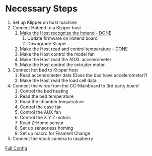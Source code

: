 # Necessary Steps

1. Set up Klipper on host machine
1. Connect Hotend to a Klipper host
    1. [Make the Host recognize the hotend - DONE](recognize-hotend.md)
        1. Update firmware on Hotend board
        1. Downgrade Klipper
    1. Make the Host read and control temperature - DONE
    1. Make the Host control the model fan
    1. Make the Host read the ADXL accelerometer
    1. Make the Host control the extruder motor
2. Connect hot bed to Klipper host
    1. Read accelerometer data (Does the bad have accelerometer?)
    1. Make the Host read the load cell data
3. Connect the wires from the CC-Mainboard to 3rd party board
    1. Control the bed heating
    1. Read the bed temperature
    1. Read the chamber temperature
    1. Control the case fan
    1. Control the AUX fan
    1. Control the X Y Z motors
    1. Read Z-Home sensor
    1. Set up sensorless homing
    1. Set up macro for Filament Change
4. Connect the stock camera to raspberry

[Full Config](full-config.md)